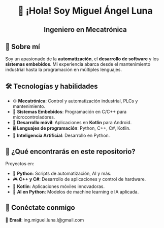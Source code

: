 <!DOCTYPE markdown>
<html>
<head>
    <!--<style>
        @keyframes blink {
            0% { opacity: 1; }
            50% { opacity: 0; }
            100% { opacity: 1; }
        }
        .blink {
            animation: blink 1s infinite;
            color: #ff5733;
            font-weight: bold;
        }
        @keyframes slide {
            0% { transform: translateX(-100%); }
            100% { transform: translateX(0); }
        }
        .slide {
            display: inline-block;
            animation: slide 1s ease-in-out;
        }
    </style>-->
</head>
<body>

<h1 align="center">👋 ¡Hola! Soy Miguel Ángel Luna</h1>
<h2 align="center" class="blink">Ingeniero en Mecatrónica</h2>

<h2>🎯 Sobre mí</h2>
<p class="slide">Soy un apasionado de la <b>automatización</b>, el <b>desarrollo de software</b> y los <b>sistemas embebidos</b>. Mi experiencia abarca desde el mantenimiento industrial hasta la programación en múltiples lenguajes.</p>

<h2>🛠️ Tecnologías y habilidades</h2>
<ul>
    <li>⚙️ <b>Mecatrónica</b>: Control y automatización industrial, PLCs y mantenimiento.</li>
    <li>💾 <b>Sistemas Embebidos</b>: Programación en C/C++ para microcontroladores.</li>
    <li>📱 <b>Desarrollo móvil</b>: Aplicaciones en <b>Kotlin</b> para Android.</li>
    <li>🖥️ <b>Lenguajes de programación</b>: Python, C++, C#, Kotlin.</li>
    <li>🤖 <b>Inteligencia Artificial</b>: Desarrollo en Python.</li>
</ul>

<h2>📂 ¿Qué encontrarás en este repositorio?</h2>
<p>Proyectos en:</p>
<ul>
    <li>🐍 <b>Python</b>: Scripts de automatización, AI y más.</li>
    <li>🎮 <b>C++ y C#</b>: Desarrollo de aplicaciones y control de hardware.</li>
    <li>📱 <b>Kotlin</b>: Aplicaciones móviles innovadoras.</li>
    <li>🤖 <b>AI en Python</b>: Modelos de machine learning e IA aplicada.</li>
</ul>
<!--
<h2>🚀 Animaciones en Acción</h2>
<div id="animation"></div>
-->
<!--<script>
    const animationDiv = document.getElementById("animation");
    let count = 0;
    function animate() {
        animationDiv.innerHTML = "<b>Procesando...</b> " + "⚙️".repeat(count % 5 + 1);
        count++;
        setTimeout(animate, 500);
    }
    animate();
</script>-->

<h2>📩 Conéctate conmigo</h2>
<p>📧 <b>Email</b>: ing.miguel.luna.l@gmail.com</p>

</body>
</html>
